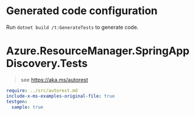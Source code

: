 # Generated code configuration

Run `dotnet build /t:GenerateTests` to generate code.

# Azure.ResourceManager.SpringAppDiscovery.Tests

> see https://aka.ms/autorest
``` yaml
require: ../src/autorest.md
include-x-ms-examples-original-file: true
testgen:
  sample: true
```